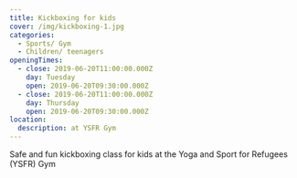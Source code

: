 ```yaml
---
title: Kickboxing for kids
cover: /img/kickboxing-1.jpg
categories:
  - Sports/ Gym
  - Children/ teenagers
openingTimes:
  - close: 2019-06-20T11:00:00.000Z
    day: Tuesday
    open: 2019-06-20T09:30:00.000Z
  - close: 2019-06-20T11:00:00.000Z
    day: Thursday
    open: 2019-06-20T09:30:00.000Z
location:
  description: at YSFR Gym
---
```


Safe and fun kickboxing class for kids at the Yoga and Sport for Refugees (YSFR) Gym
